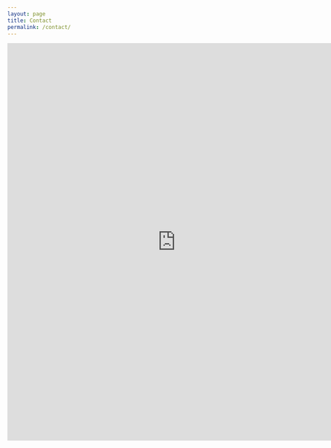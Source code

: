 ```yaml
---
layout: page
title: Contact
permalink: /contact/
---
```


<iframe src="https://docs.google.com/forms/d/1UK5Af5a0YV8Ajzb4oJaFlUBjWMcCMT_f2F2pNRaqOXw/viewform?embedded=true#start=embed" width="760" height="900" frameborder="0" marginheight="0" marginwidth="0">Loading...</iframe>